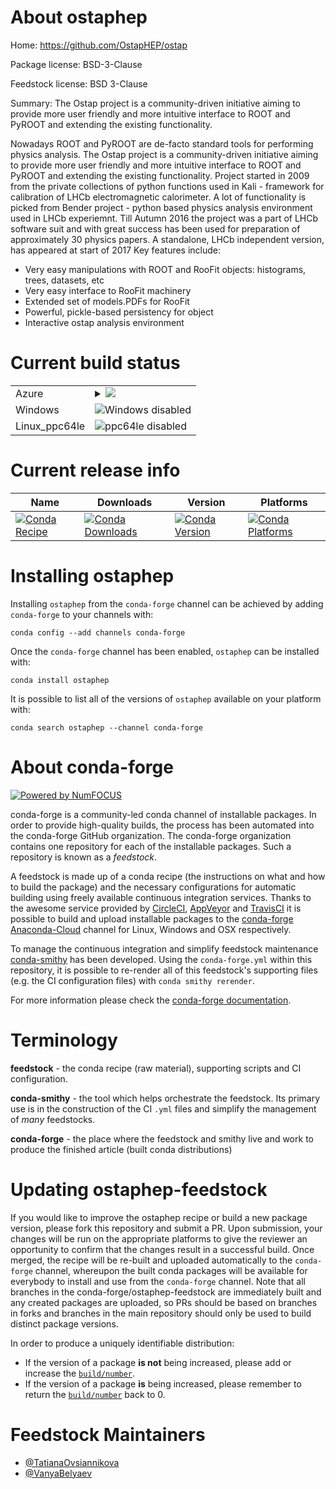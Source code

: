 About ostaphep
==============

Home: https://github.com/OstapHEP/ostap

Package license: BSD-3-Clause

Feedstock license: BSD 3-Clause

Summary: The Ostap project is a community-driven
initiative aiming to provide more user friendly and more intuitive interface
to ROOT and PyROOT and extending the existing functionality.


Nowadays ROOT and PyROOT are de-facto standard tools for performing physics analysis.
The Ostap project is a community-driven initiative aiming to provide more user friendly
and more intuitive interface to ROOT and PyROOT and extending the existing functionality.
Project started in 2009 from the private collections of python functions
used in Kali - framework for calibration of LHCb electromagnetic calorimeter.
A lot of functionality is picked from Bender project - python based physics analysis environment used in LHCb experiemnt.
Till Autumn 2016 the project was a part of LHCb software suit and with great success has been used
for preparation of approximately 30 physics papers. A standalone, LHCb independent version, has appeared at start of 2017
Key features include:
 * Very easy manipulations with ROOT and RooFit objects: histograms, trees, datasets, etc
 * Very easy interface to RooFit machinery
 * Extended set of models.PDFs for RooFit
 * Powerful, pickle-based persistency for object
 * Interactive ostap analysis environment


Current build status
====================


<table>
    
  <tr>
    <td>Azure</td>
    <td>
      <details>
        <summary>
          <a href="https://dev.azure.com/conda-forge/feedstock-builds/_build/latest?definitionId=6662&branchName=master">
            <img src="https://dev.azure.com/conda-forge/feedstock-builds/_apis/build/status/ostaphep-feedstock?branchName=master">
          </a>
        </summary>
        <table>
          <thead><tr><th>Variant</th><th>Status</th></tr></thead>
          <tbody><tr>
              <td>linux_python3.6.____cpython</td>
              <td>
                <a href="https://dev.azure.com/conda-forge/feedstock-builds/_build/latest?definitionId=6662&branchName=master">
                  <img src="https://dev.azure.com/conda-forge/feedstock-builds/_apis/build/status/ostaphep-feedstock?branchName=master&jobName=linux&configuration=linux_python3.6.____cpython" alt="variant">
                </a>
              </td>
            </tr><tr>
              <td>linux_python3.7.____cpython</td>
              <td>
                <a href="https://dev.azure.com/conda-forge/feedstock-builds/_build/latest?definitionId=6662&branchName=master">
                  <img src="https://dev.azure.com/conda-forge/feedstock-builds/_apis/build/status/ostaphep-feedstock?branchName=master&jobName=linux&configuration=linux_python3.7.____cpython" alt="variant">
                </a>
              </td>
            </tr><tr>
              <td>linux_python3.8.____cpython</td>
              <td>
                <a href="https://dev.azure.com/conda-forge/feedstock-builds/_build/latest?definitionId=6662&branchName=master">
                  <img src="https://dev.azure.com/conda-forge/feedstock-builds/_apis/build/status/ostaphep-feedstock?branchName=master&jobName=linux&configuration=linux_python3.8.____cpython" alt="variant">
                </a>
              </td>
            </tr><tr>
              <td>osx_python3.6.____cpython</td>
              <td>
                <a href="https://dev.azure.com/conda-forge/feedstock-builds/_build/latest?definitionId=6662&branchName=master">
                  <img src="https://dev.azure.com/conda-forge/feedstock-builds/_apis/build/status/ostaphep-feedstock?branchName=master&jobName=osx&configuration=osx_python3.6.____cpython" alt="variant">
                </a>
              </td>
            </tr><tr>
              <td>osx_python3.7.____cpython</td>
              <td>
                <a href="https://dev.azure.com/conda-forge/feedstock-builds/_build/latest?definitionId=6662&branchName=master">
                  <img src="https://dev.azure.com/conda-forge/feedstock-builds/_apis/build/status/ostaphep-feedstock?branchName=master&jobName=osx&configuration=osx_python3.7.____cpython" alt="variant">
                </a>
              </td>
            </tr><tr>
              <td>osx_python3.8.____cpython</td>
              <td>
                <a href="https://dev.azure.com/conda-forge/feedstock-builds/_build/latest?definitionId=6662&branchName=master">
                  <img src="https://dev.azure.com/conda-forge/feedstock-builds/_apis/build/status/ostaphep-feedstock?branchName=master&jobName=osx&configuration=osx_python3.8.____cpython" alt="variant">
                </a>
              </td>
            </tr>
          </tbody>
        </table>
      </details>
    </td>
  </tr>
  <tr>
    <td>Windows</td>
    <td>
      <img src="https://img.shields.io/badge/Windows-disabled-lightgrey.svg" alt="Windows disabled">
    </td>
  </tr>
  <tr>
    <td>Linux_ppc64le</td>
    <td>
      <img src="https://img.shields.io/badge/ppc64le-disabled-lightgrey.svg" alt="ppc64le disabled">
    </td>
  </tr>
</table>

Current release info
====================

| Name | Downloads | Version | Platforms |
| --- | --- | --- | --- |
| [![Conda Recipe](https://img.shields.io/badge/recipe-ostaphep-green.svg)](https://anaconda.org/conda-forge/ostaphep) | [![Conda Downloads](https://img.shields.io/conda/dn/conda-forge/ostaphep.svg)](https://anaconda.org/conda-forge/ostaphep) | [![Conda Version](https://img.shields.io/conda/vn/conda-forge/ostaphep.svg)](https://anaconda.org/conda-forge/ostaphep) | [![Conda Platforms](https://img.shields.io/conda/pn/conda-forge/ostaphep.svg)](https://anaconda.org/conda-forge/ostaphep) |

Installing ostaphep
===================

Installing `ostaphep` from the `conda-forge` channel can be achieved by adding `conda-forge` to your channels with:

```
conda config --add channels conda-forge
```

Once the `conda-forge` channel has been enabled, `ostaphep` can be installed with:

```
conda install ostaphep
```

It is possible to list all of the versions of `ostaphep` available on your platform with:

```
conda search ostaphep --channel conda-forge
```


About conda-forge
=================

[![Powered by NumFOCUS](https://img.shields.io/badge/powered%20by-NumFOCUS-orange.svg?style=flat&colorA=E1523D&colorB=007D8A)](http://numfocus.org)

conda-forge is a community-led conda channel of installable packages.
In order to provide high-quality builds, the process has been automated into the
conda-forge GitHub organization. The conda-forge organization contains one repository
for each of the installable packages. Such a repository is known as a *feedstock*.

A feedstock is made up of a conda recipe (the instructions on what and how to build
the package) and the necessary configurations for automatic building using freely
available continuous integration services. Thanks to the awesome service provided by
[CircleCI](https://circleci.com/), [AppVeyor](https://www.appveyor.com/)
and [TravisCI](https://travis-ci.com/) it is possible to build and upload installable
packages to the [conda-forge](https://anaconda.org/conda-forge)
[Anaconda-Cloud](https://anaconda.org/) channel for Linux, Windows and OSX respectively.

To manage the continuous integration and simplify feedstock maintenance
[conda-smithy](https://github.com/conda-forge/conda-smithy) has been developed.
Using the ``conda-forge.yml`` within this repository, it is possible to re-render all of
this feedstock's supporting files (e.g. the CI configuration files) with ``conda smithy rerender``.

For more information please check the [conda-forge documentation](https://conda-forge.org/docs/).

Terminology
===========

**feedstock** - the conda recipe (raw material), supporting scripts and CI configuration.

**conda-smithy** - the tool which helps orchestrate the feedstock.
                   Its primary use is in the construction of the CI ``.yml`` files
                   and simplify the management of *many* feedstocks.

**conda-forge** - the place where the feedstock and smithy live and work to
                  produce the finished article (built conda distributions)


Updating ostaphep-feedstock
===========================

If you would like to improve the ostaphep recipe or build a new
package version, please fork this repository and submit a PR. Upon submission,
your changes will be run on the appropriate platforms to give the reviewer an
opportunity to confirm that the changes result in a successful build. Once
merged, the recipe will be re-built and uploaded automatically to the
`conda-forge` channel, whereupon the built conda packages will be available for
everybody to install and use from the `conda-forge` channel.
Note that all branches in the conda-forge/ostaphep-feedstock are
immediately built and any created packages are uploaded, so PRs should be based
on branches in forks and branches in the main repository should only be used to
build distinct package versions.

In order to produce a uniquely identifiable distribution:
 * If the version of a package **is not** being increased, please add or increase
   the [``build/number``](https://conda.io/docs/user-guide/tasks/build-packages/define-metadata.html#build-number-and-string).
 * If the version of a package **is** being increased, please remember to return
   the [``build/number``](https://conda.io/docs/user-guide/tasks/build-packages/define-metadata.html#build-number-and-string)
   back to 0.

Feedstock Maintainers
=====================

* [@TatianaOvsiannikova](https://github.com/TatianaOvsiannikova/)
* [@VanyaBelyaev](https://github.com/VanyaBelyaev/)

